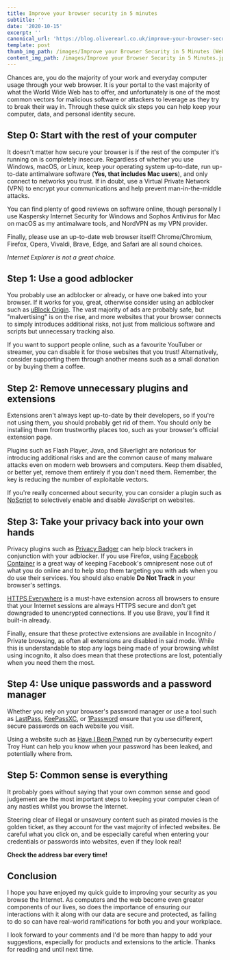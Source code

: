 ```yaml
---
title: Improve your browser security in 5 minutes
subtitle: ''
date: '2020-10-15'
excerpt: ''
canonical_url: 'https://blog.oliverearl.co.uk/improve-your-browser-security-in-5-minutes'
template: post
thumb_img_path: /images/Improve your Browser Security in 5 Minutes (Website).jpg
content_img_path: /images/Improve your Browser Security in 5 Minutes.jpg
---
```

Chances are, you do the majority of your work and everyday computer usage through your web browser. It is your portal to the vast majority of what the World Wide Web has to offer, and unfortunately is one of the most common vectors for malicious software or attackers to leverage as they try to break their way in. Through these quick six steps you can help keep your computer, data, and personal identity secure.

##  Step 0: Start with the rest of your computer

It doesn't matter how secure your browser is if the rest of the computer it's running on is completely insecure. Regardless of whether you use Windows, macOS, or Linux, keep your operating system up-to-date, run up-to-date antimalware software (**Yes, that includes Mac users**), and only connect to networks you trust. If in doubt, use a Virtual Private Network (VPN) to encrypt your communications and help prevent man-in-the-middle attacks.

You can find plenty of good reviews on software online, though personally I use Kaspersky Internet Security for Windows and Sophos Antivirus for Mac on macOS as my antimalware tools, and NordVPN as my VPN provider.

Finally, please use an up-to-date web browser itself! Chrome/Chromium, Firefox, Opera, Vivaldi, Brave, Edge, and Safari are all sound choices. 

*Internet Explorer is not a great choice.*

## Step 1: Use a good adblocker

You probably use an adblocker or already, or have one baked into your browser. If it works for you, great, otherwise consider using an adblocker such as [uBlock Origin](https://github.com/gorhill/uBlock). The vast majority of ads are probably safe, but "malvertising" is on the rise, and more websites that your browser connects to simply introduces additional risks, not just from malicious software and scripts but unnecessary tracking also. 

If you want to support people online, such as a favourite YouTuber or streamer, you can disable it for those websites that you trust! Alternatively, consider supporting them through another means such as a small donation or by buying them a coffee.

## Step 2: Remove unnecessary plugins and extensions

Extensions aren't always kept up-to-date by their developers, so if you're not using them, you should probably get rid of them. You should only be installing them from trustworthy places too, such as your browser's official extension page.

Plugins such as Flash Player, Java, and Silverlight are notorious for introducing additional risks and are the common cause of many malware attacks even on modern web browsers and computers. Keep them disabled, or better yet, remove them entirely if you don't need them. Remember, the key is reducing the number of exploitable vectors.

If you're really concerned about security, you can consider a plugin such as [NoScript](https://noscript.net/) to selectively enable and disable JavaScript on websites.

## Step 3: Take your privacy back into your own hands

Privacy plugins such as [Privacy Badger](https://www.privacybadger.org) can help block trackers in conjunction with your adblocker. If you use Firefox, using [Facebook Container](https://addons.mozilla.org/en-US/firefox/addon/facebook-container/) is a great way of keeping Facebook's omnipresent nose out of what you do online and to help stop them targeting you with ads when you do use their services. You should also enable **Do Not Track** in your browser's settings.

[HTTPS Everywhere](https://www.eff.org/https-everywhere) is a must-have extension across all browsers to ensure that your Internet sessions are always HTTPS secure and don't get downgraded to unencrypted connections. If you use Brave, you'll find it built-in already.

Finally, ensure that these protective extensions are available in Incognito / Private browsing, as often all extensions are disabled in said mode. While this is understandable to stop any logs being made of your browsing whilst using incognito, it also does mean that these protections are lost, potentially when you need them the most.

## Step 4: Use unique passwords and a password manager

Whether you rely on your browser's password manager or use a tool such as [LastPass](https://www.lastpass.com), [KeePassXC](https://keepassxc.org/), or [1Password](https://www.1password.com) ensure that you use different, secure passwords on each website you visit.

Using a website such as [Have I Been Pwned](https://haveibeenpwned.com) run by cybersecurity expert Troy Hunt can help you know when your password has been leaked, and potentially where from.

## Step 5: Common sense is everything

It probably goes without saying that your own common sense and good judgement are the most important steps to keeping your computer clean of any nasties whilst you browse the Internet. 

Steering clear of illegal or unsavoury content such as pirated movies is the golden ticket, as they account for the vast majority of infected websites. Be careful what you click on, and be especially careful when entering your credentials or passwords into websites, even if they look real! 

**Check the address bar every time!**

## Conclusion

I hope you have enjoyed my quick guide to improving your security as you browse the Internet. As computers and the web become even greater components of our lives, so does the importance of ensuring our interactions with it along with our data are secure and protected, as failing to do so can have real-world ramifications for both you and your workplace.

I look forward to your comments and I'd be more than happy to add your suggestions, especially for products and extensions to the article. Thanks for reading and until next time.